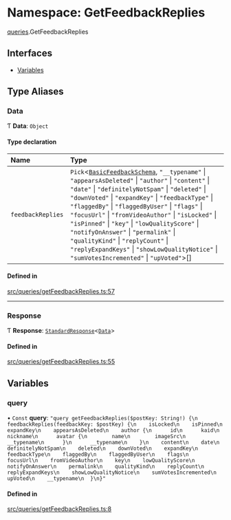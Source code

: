 # Namespace: GetFeedbackReplies

[queries](api/modules/queries.md).GetFeedbackReplies

## Interfaces

- [Variables](api/interfaces/queries.GetFeedbackReplies.Variables.md)

## Type Aliases

### Data

Ƭ **Data**: `Object`

#### Type declaration

| Name | Type |
| :------ | :------ |
| `feedbackReplies` | `Pick`\<[`BasicFeedbackSchema`](api/interfaces/BasicFeedbackSchema.md), ``"__typename"`` \| ``"appearsAsDeleted"`` \| ``"author"`` \| ``"content"`` \| ``"date"`` \| ``"definitelyNotSpam"`` \| ``"deleted"`` \| ``"downVoted"`` \| ``"expandKey"`` \| ``"feedbackType"`` \| ``"flaggedBy"`` \| ``"flaggedByUser"`` \| ``"flags"`` \| ``"focusUrl"`` \| ``"fromVideoAuthor"`` \| ``"isLocked"`` \| ``"isPinned"`` \| ``"key"`` \| ``"lowQualityScore"`` \| ``"notifyOnAnswer"`` \| ``"permalink"`` \| ``"qualityKind"`` \| ``"replyCount"`` \| ``"replyExpandKeys"`` \| ``"showLowQualityNotice"`` \| ``"sumVotesIncremented"`` \| ``"upVoted"``\>[] |

#### Defined in

[src/queries/getFeedbackReplies.ts:57](https://github.com/bhavjitChauhan/khan-api/blob/649b2610/src/queries/getFeedbackReplies.ts#L57)

___

### Response

Ƭ **Response**: [`StandardResponse`](api/README.md#standardresponse)\<[`Data`](api/modules/queries.GetFeedbackReplies.md#data)\>

#### Defined in

[src/queries/getFeedbackReplies.ts:55](https://github.com/bhavjitChauhan/khan-api/blob/649b2610/src/queries/getFeedbackReplies.ts#L55)

## Variables

### query

• `Const` **query**: ``"query getFeedbackReplies($postKey: String!) {\n  feedbackReplies(feedbackKey: $postKey) {\n    isLocked\n    isPinned\n    expandKey\n    appearsAsDeleted\n    author {\n      id\n      kaid\n      nickname\n      avatar {\n        name\n        imageSrc\n        __typename\n      }\n      __typename\n    }\n    content\n    date\n    definitelyNotSpam\n    deleted\n    downVoted\n    expandKey\n    feedbackType\n    flaggedBy\n    flaggedByUser\n    flags\n    focusUrl\n    fromVideoAuthor\n    key\n    lowQualityScore\n    notifyOnAnswer\n    permalink\n    qualityKind\n    replyCount\n    replyExpandKeys\n    showLowQualityNotice\n    sumVotesIncremented\n    upVoted\n    __typename\n  }\n}"``

#### Defined in

[src/queries/getFeedbackReplies.ts:8](https://github.com/bhavjitChauhan/khan-api/blob/649b2610/src/queries/getFeedbackReplies.ts#L8)
